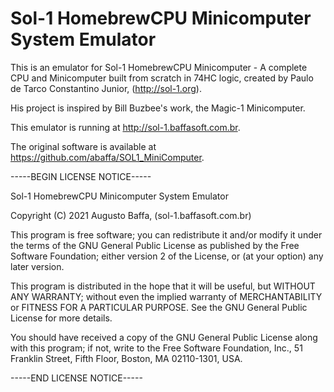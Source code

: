 # Sol-1 HomebrewCPU Minicomputer System Emulator

This is an emulator for Sol-1 HomebrewCPU Minicomputer - A complete CPU and Minicomputer built from scratch in 74HC logic, 
created by Paulo de Tarco Constantino Junior, (http://sol-1.org).

His project is inspired by Bill Buzbee's work, the Magic-1 Minicomputer.

This emulator is running at http://sol-1.baffasoft.com.br.

The original software is available at https://github.com/abaffa/SOL1_MiniComputer.

-----BEGIN LICENSE NOTICE----- 

Sol-1 HomebrewCPU Minicomputer System Emulator

Copyright (C) 2021  Augusto Baffa, (sol-1.baffasoft.com.br)

This program is free software; you can redistribute it and/or
modify it under the terms of the GNU General Public License
as published by the Free Software Foundation; either version 2
of the License, or (at your option) any later version.

This program is distributed in the hope that it will be useful,
but WITHOUT ANY WARRANTY; without even the implied warranty of
MERCHANTABILITY or FITNESS FOR A PARTICULAR PURPOSE.  See the
GNU General Public License for more details.

You should have received a copy of the GNU General Public License
along with this program; if not, write to the Free Software
Foundation, Inc., 51 Franklin Street, Fifth Floor, Boston, MA  02110-1301, USA.

-----END LICENSE NOTICE----- 
